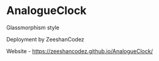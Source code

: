# AnalogueClock
Glassmorphism style 


Deployment by ZeeshanCodez


Website - https://zeeshancodez.github.io/AnalogueClock/
